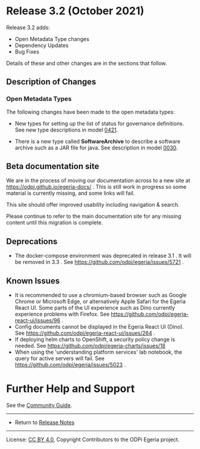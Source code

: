 <!-- SPDX-License-Identifier: CC-BY-4.0 -->
<!-- Copyright Contributors to the ODPi Egeria project. -->

# Release 3.2 (October 2021)

Release 3.2 adds:
* Open Metadata Type changes
* Dependency Updates
* Bug Fixes


Details of these and other changes are in the sections that follow.

## Description of Changes

### Open Metadata Types

The following changes have been made to the open metadata types:

* New types for setting up the list of status for governance definitions.
  See new type descriptions in model [0421](../open-metadata-publication/website/open-metadata-types/0421-Governance-Classification-Levels.md).

* There is a new type called **SoftwareArchive** to describe a software archive such as a JAR file for java.
  See description in model [0030](../open-metadata-publication/website/open-metadata-types/0030-Hosts-and-Platforms.md).

## Beta documentation site

We are in the process of moving our documentation across to a new site at https://odpi.github.io/egeria-docs/ . This is still work in progress so some material is currently missing, and some links will fail.

This site should offer improved usability including navigation & search.

Please continue to refer to the main documentation site for any missing content until this migration is complete.

## Deprecations

* The docker-compose environment was deprecated in release 3.1 . It will be removed in 3.3 . See https://github.com/odpi/egeria/issues/5721 .

## Known Issues

* It is recommended to use a chromium-based browser such as Google Chrome or Microsoft Edge, or alternatively Apple Safari for the Egeria React UI. Some parts of the UI experience such as Dino currently experience problems with Firefox. See https://github.com/odpi/egeria-react-ui/issues/96 .
* Config documents cannot be displayed in the Egeria React UI (Dino). See https://github.com/odpi/egeria-react-ui/issues/264 .
* If deploying helm charts to OpenShift, a security policy change is needed. See https://github.com/odpi/egeria-charts/issues/18
* When using the 'understanding platform services' lab notebook, the query for active servers will fail. See https://github.com/odpi/egeria/issues/5023 .

# Further Help and Support

See the [Community Guide](../Community-Guide.md).

----
* Return to [Release Notes](.)
   
----
License: [CC BY 4.0](https://creativecommons.org/licenses/by/4.0/),
Copyright Contributors to the ODPi Egeria project.
